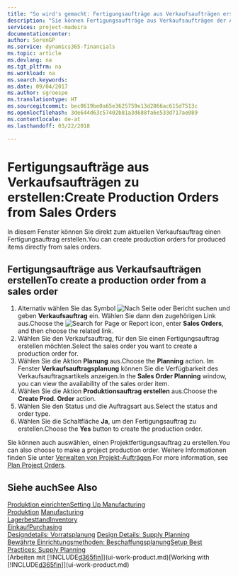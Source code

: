 ```yaml
---
title: "So wird's gemacht: Fertigungsaufträge aus Verkaufsaufträgen erstellen | Microsoft Docs"
description: "Sie können Fertigungsaufträge aus Verkaufsaufträgen der Abteilung Vertrieb und Marketing erstellen."
services: project-madeira
documentationcenter: 
author: SorenGP
ms.service: dynamics365-financials
ms.topic: article
ms.devlang: na
ms.tgt_pltfrm: na
ms.workload: na
ms.search.keywords: 
ms.date: 09/04/2017
ms.author: sgroespe
ms.translationtype: HT
ms.sourcegitcommit: bec0619be0a65e3625759e13d2866ac615d7513c
ms.openlocfilehash: 3de644d63c57402b81a3d688fa6e533d717ae089
ms.contentlocale: de-at
ms.lasthandoff: 03/22/2018

---
```

# <a name="create-production-orders-from-sales-orders"></a><span data-ttu-id="c8f8c-103">Fertigungsaufträge aus Verkaufsaufträgen zu erstellen:</span><span class="sxs-lookup"><span data-stu-id="c8f8c-103">Create Production Orders from Sales Orders</span></span>
<span data-ttu-id="c8f8c-104">In diesem Fenster können Sie direkt zum aktuellen Verkaufsauftrag einen Fertigungsauftrag erstellen.</span><span class="sxs-lookup"><span data-stu-id="c8f8c-104">You can create production orders for produced items directly from sales orders.</span></span>  

## <a name="to-create-a-production-order-from-a-sales-order"></a><span data-ttu-id="c8f8c-105">Fertigungsaufträge aus Verkaufsaufträgen erstellen</span><span class="sxs-lookup"><span data-stu-id="c8f8c-105">To create a production order from a sales order</span></span>  

1.  <span data-ttu-id="c8f8c-106">Alternativ wählen Sie das Symbol ![Nach Seite oder Bericht suchen](media/ui-search/search_small.png "Nach Seite oder Bericht suchen") und geben **Verkaufsauftrag** ein. Wählen Sie dann den zugehörigen Link aus.</span><span class="sxs-lookup"><span data-stu-id="c8f8c-106">Choose the ![Search for Page or Report](media/ui-search/search_small.png "Search for Page or Report icon") icon, enter **Sales Orders**, and then choose the related link.</span></span>  
2.  <span data-ttu-id="c8f8c-107">Wählen Sie den Verkaufsauftrag, für den Sie einen Fertigungsauftrag erstellen möchten.</span><span class="sxs-lookup"><span data-stu-id="c8f8c-107">Select the sales order you want to create a production order for.</span></span>  
3.  <span data-ttu-id="c8f8c-108">Wählen Sie die Aktion **Planung** aus.</span><span class="sxs-lookup"><span data-stu-id="c8f8c-108">Choose the **Planning** action.</span></span> <span data-ttu-id="c8f8c-109">Im Fenster **Verkaufsauftragsplanung** können Sie die Verfügbarkeit des Verkaufsauftragsartikels anzeigen.</span><span class="sxs-lookup"><span data-stu-id="c8f8c-109">In the **Sales Order Planning** window, you can view the availability of the sales order item.</span></span>  
4.  <span data-ttu-id="c8f8c-110">Wählen Sie die Aktion **Produktionsauftrag erstellen** aus.</span><span class="sxs-lookup"><span data-stu-id="c8f8c-110">Choose the **Create Prod. Order** action.</span></span>  
5.  <span data-ttu-id="c8f8c-111">Wählen Sie den Status und die Auftragsart aus.</span><span class="sxs-lookup"><span data-stu-id="c8f8c-111">Select the status and order type.</span></span>  
6.  <span data-ttu-id="c8f8c-112">Wählen Sie die Schaltfläche **Ja**, um den Fertigungsauftrag zu erstellen.</span><span class="sxs-lookup"><span data-stu-id="c8f8c-112">Choose the **Yes** button to create the production order.</span></span>

<span data-ttu-id="c8f8c-113">Sie können auch auswählen, einen Projektfertigungsauftrag zu erstellen.</span><span class="sxs-lookup"><span data-stu-id="c8f8c-113">You can also choose to make a project production order.</span></span> <span data-ttu-id="c8f8c-114">Weitere Informationen finden Sie unter [Verwalten von Projekt-Aufträgen](production-how-to-plan-project-orders.md).</span><span class="sxs-lookup"><span data-stu-id="c8f8c-114">For more information, see [Plan Project Orders](production-how-to-plan-project-orders.md).</span></span>   

## <a name="see-also"></a><span data-ttu-id="c8f8c-115">Siehe auch</span><span class="sxs-lookup"><span data-stu-id="c8f8c-115">See Also</span></span>  
[<span data-ttu-id="c8f8c-116">Produktion einrichten</span><span class="sxs-lookup"><span data-stu-id="c8f8c-116">Setting Up Manufacturing</span></span>](production-configure-production-processes.md)  
<span data-ttu-id="c8f8c-117">[Produktion](production-manage-manufacturing.md)  </span><span class="sxs-lookup"><span data-stu-id="c8f8c-117">[Manufacturing](production-manage-manufacturing.md)  </span></span>  
[<span data-ttu-id="c8f8c-118">Lagerbesttand</span><span class="sxs-lookup"><span data-stu-id="c8f8c-118">Inventory</span></span>](inventory-manage-inventory.md)  
[<span data-ttu-id="c8f8c-119">Einkauf</span><span class="sxs-lookup"><span data-stu-id="c8f8c-119">Purchasing</span></span>](purchasing-manage-purchasing.md)  
<span data-ttu-id="c8f8c-120">[Designdetails: Vorratsplanung](design-details-supply-planning.md) </span><span class="sxs-lookup"><span data-stu-id="c8f8c-120">[Design Details: Supply Planning](design-details-supply-planning.md) </span></span>  
[<span data-ttu-id="c8f8c-121">Bewährte Einrichtungsmethoden: Beschaffungsplanung</span><span class="sxs-lookup"><span data-stu-id="c8f8c-121">Setup Best Practices: Supply Planning</span></span>](setup-best-practices-supply-planning.md)  
<span data-ttu-id="c8f8c-122">[Arbeiten mit [!INCLUDE[d365fin](includes/d365fin_md.md)]](ui-work-product.md)</span><span class="sxs-lookup"><span data-stu-id="c8f8c-122">[Working with [!INCLUDE[d365fin](includes/d365fin_md.md)]](ui-work-product.md)</span></span>

